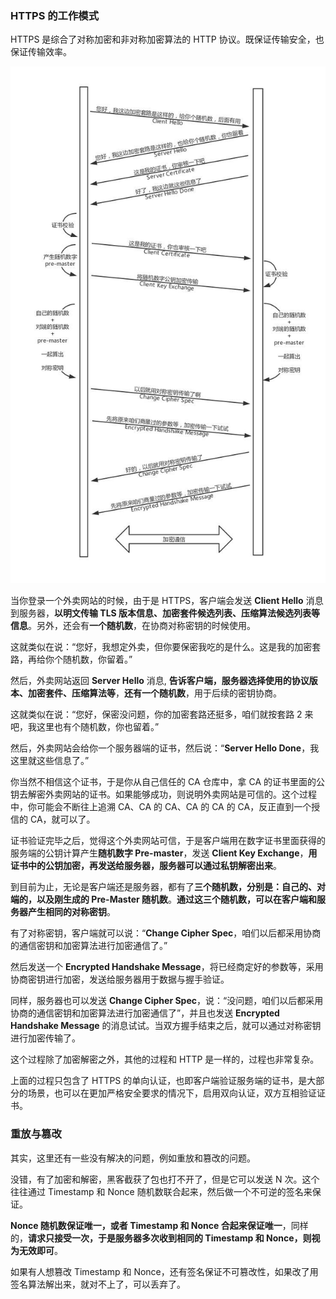 ### HTTPS 的工作模式
HTTPS 是综合了对称加密和非对称加密算法的 HTTP 协议。既保证传输安全，也保证传输效率。

![https协议加密通信过程](../../images/https协议加密通信过程.jpg)

当你登录一个外卖网站的时候，由于是 HTTPS，客户端会发送 **Client Hello** 消息到服务器，**以明文传输 TLS 版本信息、加密套件候选列表、压缩算法候选列表等信息**。另外，还会有**一个随机数**，在协商对称密钥的时候使用。

这就类似在说：“您好，我想定外卖，但你要保密我吃的是什么。这是我的加密套路，再给你个随机数，你留着。”

然后，外卖网站返回 **Server Hello** 消息, **告诉客户端，服务器选择使用的协议版本、加密套件、压缩算法等**，**还有一个随机数**，用于后续的密钥协商。

这就类似在说：“您好，保密没问题，你的加密套路还挺多，咱们就按套路 2 来吧，我这里也有个随机数，你也留着。”

然后，外卖网站会给你一个服务器端的证书，然后说：“**Server Hello Done**，我这里就这些信息了。”

你当然不相信这个证书，于是你从自己信任的 CA 仓库中，拿 CA 的证书里面的公钥去解密外卖网站的证书。如果能够成功，则说明外卖网站是可信的。这个过程中，你可能会不断往上追溯 CA、CA 的 CA、CA 的 CA 的 CA，反正直到一个授信的 CA，就可以了。

证书验证完毕之后，觉得这个外卖网站可信，于是客户端用在数字证书里面获得的服务端的公钥计算产生**随机数字 Pre-master**，发送 **Client Key Exchange**，**用证书中的公钥加密，再发送给服务器，服务器可以通过私钥解密出来**。

到目前为止，无论是客户端还是服务器，都有了**三个随机数，分别是：自己的、对端的，以及刚生成的 Pre-Master 随机数**。**通过这三个随机数，可以在客户端和服务器产生相同的对称密钥**。

有了对称密钥，客户端就可以说：“**Change Cipher Spec**，咱们以后都采用协商的通信密钥和加密算法进行加密通信了。”

然后发送一个 **Encrypted Handshake Message**，将已经商定好的参数等，采用协商密钥进行加密，发送给服务器用于数据与握手验证。

同样，服务器也可以发送 **Change Cipher Spec**，说：“没问题，咱们以后都采用协商的通信密钥和加密算法进行加密通信了”，并且也发送 **Encrypted Handshake Message** 的消息试试。当双方握手结束之后，就可以通过对称密钥进行加密传输了。

这个过程除了加密解密之外，其他的过程和 HTTP 是一样的，过程也非常复杂。

上面的过程只包含了 HTTPS 的单向认证，也即客户端验证服务端的证书，是大部分的场景，也可以在更加严格安全要求的情况下，启用双向认证，双方互相验证证书。

### 重放与篡改

其实，这里还有一些没有解决的问题，例如重放和篡改的问题。

没错，有了加密和解密，黑客截获了包也打不开了，但是它可以发送 N 次。这个往往通过 Timestamp 和 Nonce 随机数联合起来，然后做一个不可逆的签名来保证。

**Nonce 随机数保证唯一，或者 Timestamp 和 Nonce 合起来保证唯一**，同样的，**请求只接受一次，于是服务器多次收到相同的 Timestamp 和 Nonce，则视为无效即可**。

如果有人想篡改 Timestamp 和 Nonce，还有签名保证不可篡改性，如果改了用签名算法解出来，就对不上了，可以丢弃了。
